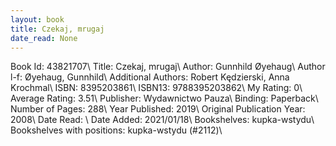 ```yaml
---
layout: book
title: Czekaj, mrugaj
date_read: None
---
```


Book Id: 43821707\ 
Title: Czekaj, mrugaj\ 
Author: Gunnhild Øyehaug\ 
Author l-f: Øyehaug, Gunnhild\ 
Additional Authors: Robert Kędzierski, Anna Krochmal\ 
ISBN: 8395203861\ 
ISBN13: 9788395203862\ 
My Rating: 0\ 
Average Rating: 3.51\ 
Publisher: Wydawnictwo Pauza\ 
Binding: Paperback\ 
Number of Pages: 288\ 
Year Published: 2019\ 
Original Publication Year: 2008\ 
Date Read: \ 
Date Added: 2021/01/18\ 
Bookshelves: kupka-wstydu\ 
Bookshelves with positions: kupka-wstydu (#2112)\ 

